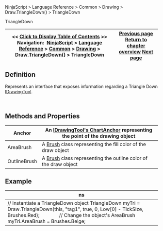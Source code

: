 ﻿


NinjaScript \> Language Reference \> Common \> Drawing \> Draw.TriangleDown() \> TriangleDown






















TriangleDown







| \<\< [Click to Display Table of Contents](triangledown.md) \>\> **Navigation:**     [NinjaScript](ninjascript-1.md) \> [Language Reference](language_reference_wip-1.md) \> [Common](common-1.md) \> [Drawing](drawing-1.md) \> [Draw.TriangleDown()](draw_triangledown-1.md) \> TriangleDown | [Previous page](draw_triangledown-1.md) [Return to chapter overview](draw_triangledown-1.md) [Next page](draw_triangleup-1.md) |
| --- | --- |











## Definition


Represents an interface that exposes information regarding a Triangle Down [IDrawingTool](idrawingtool-1.md).


 


## Methods and Properties




| Anchor | An [IDrawingTool's ChartAnchor](idrawingtool-1.htm#chartanchor) representing the point of the drawing object |
| --- | --- |
| AreaBrush | A [Brush](http://msdn.microsoft.com/en-us/library/system.windows.media.brush(v=vs.110).aspx) class representing the fill color of the draw object |
| OutlineBrush | A [Brush](http://msdn.microsoft.com/en-us/library/system.windows.media.brush(v=vs.110).aspx) class representing the outline color of the draw object |



## 


## 


## 


## Example




| ns |
| --- |
| // Instantiate a TriangleDown object TriangleDown myTri \= Draw.TriangleDown(this, "tag1", true, 0, Low\[0] \- TickSize, Brushes.Red);               // Change the object's AreaBrush myTri.AreaBrush \= Brushes.Beige; |









